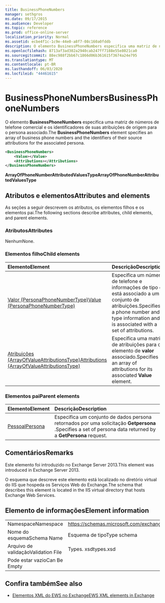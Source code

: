 ```yaml
---
title: BusinessPhoneNumbers
manager: sethgros
ms.date: 09/17/2015
ms.audience: Developer
ms.topic: reference
ms.prod: office-online-server
localization_priority: Normal
ms.assetid: ecbe4f1c-1c9e-44e0-a8f7-08c160a0fddb
description: O elemento BusinessPhoneNumbers especifica uma matriz de números de telefone comercial e os identificadores de suas atribuições de origem para o persona associado.
ms.openlocfilehash: 8713af3ad302a2940cab247ff7188e55e8021ca0
ms.sourcegitcommit: 88ec988f2bb67c1866d06b361615f3674a24e795
ms.translationtype: MT
ms.contentlocale: pt-BR
ms.lasthandoff: 06/03/2020
ms.locfileid: "44461615"
---
```

# <a name="businessphonenumbers"></a><span data-ttu-id="2182a-103">BusinessPhoneNumbers</span><span class="sxs-lookup"><span data-stu-id="2182a-103">BusinessPhoneNumbers</span></span>

<span data-ttu-id="2182a-104">O elemento **BusinessPhoneNumbers** especifica uma matriz de números de telefone comercial e os identificadores de suas atribuições de origem para o persona associado.</span><span class="sxs-lookup"><span data-stu-id="2182a-104">The **BusinessPhoneNumbers** element specifies an array of business phone numbers and the identifiers of their source attributions for the associated persona.</span></span> 
  
```XML
<BusinessPhoneNumbers>
    <Value></Value>
    <Attributions></Attributions>
</BusinessPhoneNumbers>
```

 <span data-ttu-id="2182a-105">**ArrayOfPhoneNumberAttributedValuesType**</span><span class="sxs-lookup"><span data-stu-id="2182a-105">**ArrayOfPhoneNumberAttributedValuesType**</span></span>
## <a name="attributes-and-elements"></a><span data-ttu-id="2182a-106">Atributos e elementos</span><span class="sxs-lookup"><span data-stu-id="2182a-106">Attributes and elements</span></span>

<span data-ttu-id="2182a-107">As seções a seguir descrevem os atributos, os elementos filhos e os elementos pai.</span><span class="sxs-lookup"><span data-stu-id="2182a-107">The following sections describe attributes, child elements, and parent elements.</span></span>
  
### <a name="attributes"></a><span data-ttu-id="2182a-108">Atributos</span><span class="sxs-lookup"><span data-stu-id="2182a-108">Attributes</span></span>

<span data-ttu-id="2182a-109">Nenhum</span><span class="sxs-lookup"><span data-stu-id="2182a-109">None.</span></span>
  
### <a name="child-elements"></a><span data-ttu-id="2182a-110">Elementos filho</span><span class="sxs-lookup"><span data-stu-id="2182a-110">Child elements</span></span>

|<span data-ttu-id="2182a-111">**Elemento**</span><span class="sxs-lookup"><span data-stu-id="2182a-111">**Element**</span></span>|<span data-ttu-id="2182a-112">**Descrição**</span><span class="sxs-lookup"><span data-stu-id="2182a-112">**Description**</span></span>|
|:-----|:-----|
|[<span data-ttu-id="2182a-113">Valor (PersonaPhoneNumberType)</span><span class="sxs-lookup"><span data-stu-id="2182a-113">Value (PersonaPhoneNumberType)</span></span>](value-personaphonenumbertype.md) <br/> |<span data-ttu-id="2182a-114">Especifica um número de telefone e informações de tipo e está associado a um conjunto de atribuições.</span><span class="sxs-lookup"><span data-stu-id="2182a-114">Specifies a phone number and type information and is associated with a set of attributions.</span></span>  <br/> |
|[<span data-ttu-id="2182a-115">Atribuições (ArrayOfValueAttributionsType)</span><span class="sxs-lookup"><span data-stu-id="2182a-115">Attributions (ArrayOfValueAttributionsType)</span></span>](attributions-arrayofvalueattributionstype.md) <br/> |<span data-ttu-id="2182a-116">Especifica uma matriz de atribuições para o elemento de **valor** associado.</span><span class="sxs-lookup"><span data-stu-id="2182a-116">Specifies an array of attributions for its associated **Value** element.</span></span>  <br/> |
   
### <a name="parent-elements"></a><span data-ttu-id="2182a-117">Elementos pai</span><span class="sxs-lookup"><span data-stu-id="2182a-117">Parent elements</span></span>

|<span data-ttu-id="2182a-118">**Elemento**</span><span class="sxs-lookup"><span data-stu-id="2182a-118">**Element**</span></span>|<span data-ttu-id="2182a-119">**Descrição**</span><span class="sxs-lookup"><span data-stu-id="2182a-119">**Description**</span></span>|
|:-----|:-----|
|[<span data-ttu-id="2182a-120">Pessoal</span><span class="sxs-lookup"><span data-stu-id="2182a-120">Persona</span></span>](persona.md) <br/> |<span data-ttu-id="2182a-121">Especifica um conjunto de dados persona retornados por uma solicitação **Getpersona** .</span><span class="sxs-lookup"><span data-stu-id="2182a-121">Specifies a set of persona data returned by a **GetPersona** request.</span></span>  <br/> |
   
## <a name="remarks"></a><span data-ttu-id="2182a-122">Comentários</span><span class="sxs-lookup"><span data-stu-id="2182a-122">Remarks</span></span>

<span data-ttu-id="2182a-123">Este elemento foi introduzido no Exchange Server 2013.</span><span class="sxs-lookup"><span data-stu-id="2182a-123">This element was introduced in Exchange Server 2013.</span></span>
  
<span data-ttu-id="2182a-124">O esquema que descreve este elemento está localizado no diretório virtual do IIS que hospeda os Serviços Web do Exchange.</span><span class="sxs-lookup"><span data-stu-id="2182a-124">The schema that describes this element is located in the IIS virtual directory that hosts Exchange Web Services.</span></span>
  
## <a name="element-information"></a><span data-ttu-id="2182a-125">Elemento de informações</span><span class="sxs-lookup"><span data-stu-id="2182a-125">Element information</span></span>

|||
|:-----|:-----|
|<span data-ttu-id="2182a-126">Namespace</span><span class="sxs-lookup"><span data-stu-id="2182a-126">Namespace</span></span>  <br/> |https://schemas.microsoft.com/exchange/services/2006/types  <br/> |
|<span data-ttu-id="2182a-127">Nome do esquema</span><span class="sxs-lookup"><span data-stu-id="2182a-127">Schema Name</span></span>  <br/> |<span data-ttu-id="2182a-128">Esquema de tipo</span><span class="sxs-lookup"><span data-stu-id="2182a-128">Type schema</span></span>  <br/> |
|<span data-ttu-id="2182a-129">Arquivo de validação</span><span class="sxs-lookup"><span data-stu-id="2182a-129">Validation File</span></span>  <br/> |<span data-ttu-id="2182a-130">Types. xsd</span><span class="sxs-lookup"><span data-stu-id="2182a-130">types.xsd</span></span>  <br/> |
|<span data-ttu-id="2182a-131">Pode estar vazio</span><span class="sxs-lookup"><span data-stu-id="2182a-131">Can Be Empty</span></span>  <br/> ||
   
## <a name="see-also"></a><span data-ttu-id="2182a-132">Confira também</span><span class="sxs-lookup"><span data-stu-id="2182a-132">See also</span></span>



- [<span data-ttu-id="2182a-133">Elementos XML do EWS no Exchange</span><span class="sxs-lookup"><span data-stu-id="2182a-133">EWS XML elements in Exchange</span></span>](ews-xml-elements-in-exchange.md)

